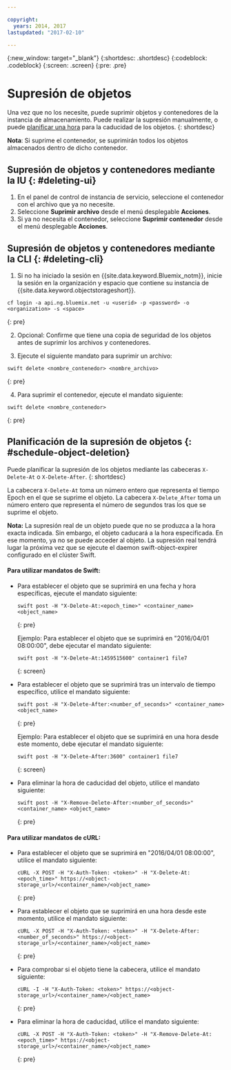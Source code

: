 ```yaml
---

copyright:
  years: 2014, 2017
lastupdated: "2017-02-10"

---
```

{:new_window: target="_blank"}
{:shortdesc: .shortdesc}
{:codeblock: .codeblock}
{:screen: .screen}
{:pre: .pre}


# Supresión de objetos

Una vez que no los necesite, puede suprimir objetos y contenedores de la instancia de almacenamiento. Puede realizar la supresión manualmente, o puede [planificar una hora](/docs/services/ObjectStorage/os_deletion.html#schedule-object-deletion) para la caducidad de los objetos.
{: shortdesc}

**Nota**: Si suprime el contenedor, se suprimirán todos los objetos almacenados dentro de dicho contenedor.


## Supresión de objetos y contenedores mediante la IU {: #deleting-ui}

1. En el panel de control de instancia de servicio, seleccione el contenedor con el archivo que ya no necesite.
2. Seleccione **Suprimir archivo** desde el menú desplegable **Acciones**.
3. Si ya no necesita el contenedor, seleccione **Suprimir contenedor** desde el menú desplegable **Acciones**.



## Supresión de objetos y contenedores mediante la CLI {: #deleting-cli}

1.  Si no ha iniciado la sesión en {{site.data.keyword.Bluemix_notm}}, inicie la sesión en la organización y espacio que contiene su instancia de {{site.data.keyword.objectstorageshort}}.
  ```
  cf login -a api.ng.bluemix.net -u <userid> -p <password> -o <organization> -s <space>
  ```
  {: pre}

2. Opcional: Confirme que tiene una copia de seguridad de los objetos antes de suprimir los archivos y contenedores.

3. Ejecute el siguiente mandato para suprimir un archivo:
  ```
  swift delete <nombre_contenedor> <nombre_archivo>
  ```
  {: pre}

4. Para suprimir el contenedor, ejecute el mandato siguiente:
  ```
  swift delete <nombre_contenedor>
  ```
  {: pre}



## Planificación de la supresión de objetos {: #schedule-object-deletion}


Puede planificar la supresión de los objetos mediante las cabeceras `X-Delete-At` o `X-Delete-After`.
{: shortdesc}

La cabecera `X-Delete-At` toma un número entero que representa el tiempo Epoch en el que se suprime el objeto. La cabecera `X-Delete_After` toma un número entero que representa el número de segundos tras los que se suprime el objeto.

**Nota:** La supresión real de un objeto puede que no se produzca a la hora exacta indicada. Sin embargo, el objeto caducará a la hora especificada. En ese momento, ya no se puede acceder al objeto. La supresión real tendrá lugar la próxima vez que se ejecute el daemon swift-object-expirer configurado en el clúster Swift.

#### Para utilizar mandatos de Swift:

* Para establecer el objeto que se suprimirá en una fecha y hora específicas, ejecute el mandato siguiente:

    ```
    swift post -H "X-Delete-At:<epoch_time>" <container_name> <object_name>
    ```
    {: pre}

    Ejemplo:
    Para establecer el objeto que se suprimirá en "2016/04/01 08:00:00", debe ejecutar el mandato siguiente:

    ```
    swift post -H "X-Delete-At:1459515600" container1 file7
    ```
    {: screen}

* Para establecer el objeto que se suprimirá tras un intervalo de tiempo específico, utilice el mandato siguiente:

    ```
    swift post -H "X-Delete-After:<number_of_seconds>" <container_name> <object_name>
    ```
    {: pre}

    Ejemplo:
    Para establecer el objeto que se suprimirá en una hora desde este momento, debe ejecutar el mandato siguiente:

    ```
    swift post -H "X-Delete-After:3600" container1 file7
    ```
    {: screen}

* Para eliminar la hora de caducidad del objeto, utilice el mandato siguiente:

    ```
    swift post -H "X-Remove-Delete-After:<number_of_seconds>" <container_name> <object_name>
    ```
    {: pre}



#### Para utilizar mandatos de cURL:

* Para establecer el objeto que se suprimirá en "2016/04/01 08:00:00", utilice el mandato siguiente:

    ```
    cURL -X POST -H "X-Auth-Token: <token>" -H "X-Delete-At:<epoch_time>" https://<object-storage_url>/<container_name>/<object_name>
    ```
    {: pre}

* Para establecer el objeto que se suprimirá en una hora desde este momento, utilice el mandato siguiente:

    ```
    cURL -X POST -H "X-Auth-Token: <token>" -H "X-Delete-After:<number_of_seconds>" https://<object-storage_url>/<container_name>/<object_name>
    ```
    {: pre}

* Para comprobar si el objeto tiene la cabecera, utilice el mandato siguiente:

    ```
    cURL -I -H "X-Auth-Token: <token>" https://<object-storage_url>/<container_name>/<object_name>
    ```
    {: pre}

* Para eliminar la hora de caducidad, utilice el mandato siguiente:

    ```
    cURL -X POST -H "X-Auth-Token: <token>" -H "X-Remove-Delete-At:<epoch_time>" https://<object-storage_url>/<container_name>/<object_name>
    ```
    {: pre}
